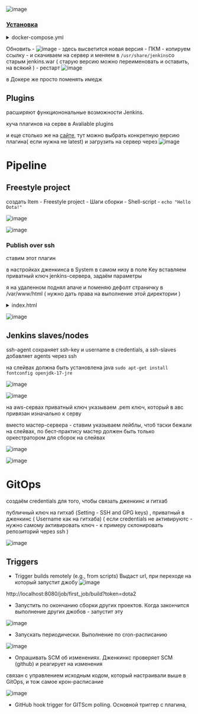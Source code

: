 ![image](https://github.com/user-attachments/assets/7bc871f8-5125-4b71-a254-1d0ee950a234)

### [Установка](https://www.jenkins.io/download/)

<details> <summary>docker-compose.yml</summary>

```
services:
  jenkins:
    image: jenkins/jenkins:lts
    ports:
      - "8080:8080"
    volumes:
      - jenkins_home:/var/jenkins_home # существующий volume
    restart: unless-stopped

  ssh-agent:
    image: jenkins/ssh-agent
    restart: unless-stopped

volumes:
  jenkins_home:

```
</details>

Обновить - ![image](https://github.com/user-attachments/assets/ae26556a-d88e-4e4e-9fbb-1ce7788cae64) - здесь высветится новая версия - ПКМ - копируем ссылку - и скачиваем на сервер и меняем в ```/usr/share/jenkins```со старым jenkins.war ( старую версию можно переименовать и оставить, на всякий ) - рестарт ![image](https://github.com/user-attachments/assets/8c9ead29-95af-45ad-b2b8-3e5f6a147eff)

в Докере же просто поменять имедж

## Plugins

расширяют функционональные возможности Jenkins.

куча плагинов на серве в Avaliable plugins

и еще столько же на [сайте](https://plugins.jenkins.io/), тут можно выбрать конкретную версию плагина( если нужна не latest) и загрузить на сервер через ![image](https://github.com/user-attachments/assets/71a7769f-4924-424e-b080-222730701027)


# Pipeline

## Freestyle project
создать Item - Freestyle project - Шаги сборки - Shell-script - ```echo "Hello Dota!"```

![image](https://github.com/user-attachments/assets/815104d4-99c5-4240-a2ae-ce6db8f4cc51)

![image](https://github.com/user-attachments/assets/717062ef-c98e-451b-b0e3-038663420a79)

### Publish over ssh
ставим этот плагин

в настройках дженкинса в System в самом низу в поле Key вставляем приватный ключ jenkins-сервера, задаём параметры 

я на удаленном поднял апаче и поменяю дефолт страничку в /var/www/html ( нужно дать права на выполнение этой директории )

<details> <summary>index.html</summary>

```
cat <<EOF> index.html
<!DOCTYPE html>
<html>
<head>
	<title>be1.ru</title>
</head>
<body>
<p><img src="https://sun9-29.userapi.com/impg/4JQ9Vw0M_V3P4cHNhgQqLBZ9sB_AxVU2q2D4aw/4-121d-8Qvc.jpg?size=604x340&amp;quality=95&amp;sign=9ea8f0065af8c686d8bd0eaa87be3c85&amp;type=album" /></p>

<p>&nbsp;</p>
</body>
</html>
EOF
```
</details>

![image](https://github.com/user-attachments/assets/eb3b5308-4ee9-434d-9fc2-71674a759728)

## Jenkins slaves/nodes
ssh-agent сохраняет ssh-key и username в credentials, а ssh-slaves добавляет agents через ssh

на слейвах должна быть установлена java
```sudo apt-get install fontconfig openjdk-17-jre```

![image](https://github.com/user-attachments/assets/b2cabfb0-6f51-4340-84cb-ee0d0d952205)

![image](https://github.com/user-attachments/assets/85f9382c-e9a7-44ae-93a0-eb5151038399)

на aws-сервах приватный ключ указываем .pem ключ, который в авс привязан изначально к серву

вместо мастер-сервера - ставим указываем лейблы, чтоб таски бежали на слейвах, по бест-практису мастер должен быть только оркестратором для сборок на слейвах

![image](https://github.com/user-attachments/assets/5916c449-0553-4bad-8b19-e2ddb8fab435)

![image](https://github.com/user-attachments/assets/ad92a659-e4f1-4919-813c-0414b3c5e711)

# GitOps

создаём credentials для того, чтобы связать дженкинс и гитхаб

публичный ключ на гитхаб (Setting - SSH and GPG keys) , приватный в дженкинс ( Username как на гитхаба) ( если credentials не активируютс - нужно самому активировать ключ - к примеру склонировать репозиторий через ssh )

![image](https://github.com/user-attachments/assets/f9666327-30dd-4d09-9737-ecbd516ec144)

## Triggers

- Trigger builds remotely (e.g., from scripts) Выдаст url, при переходе на который запустит джобу
![image](https://github.com/user-attachments/assets/9907e41d-b027-4727-85c4-53b69a92a9ac)

http://localhost:8080/job/first_job/build?token=dota2

- Запустить по окончанию сборки других проектов. Когда закончится выполнение других джобов - запустит эту

![image](https://github.com/user-attachments/assets/d4122953-f1f5-42ed-a236-6bfc38cf312f)

- Запускать периодически. Выполнение по cron-расписанию

![image](https://github.com/user-attachments/assets/005f60df-7f69-44fe-9514-7981128d4408)

- Опрашивать SCM об изменениях. Дженкинкс проверяет SCM (github) и реагирует на изменения

связан с управлением исходным кодом, который настраивали выше в GitOps, и тож самое крон-расписание

![image](https://github.com/user-attachments/assets/56ce00a3-e92d-48c2-8ba1-7d4eff189c61)

- GitHub hook trigger for GITScm polling. Основной триггер с плагина,  


